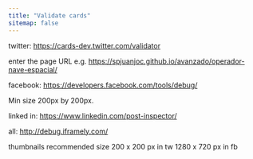 ```yaml
---
title: "Validate cards"
sitemap: false
---
```



twitter:
https://cards-dev.twitter.com/validator

enter the page URL
e.g.
https://spjuanjoc.github.io/avanzado/operador-nave-espacial/

facebook:
https://developers.facebook.com/tools/debug/

Min size 200px by 200px.

linked in:
https://www.linkedin.com/post-inspector/


all:
http://debug.iframely.com/

thumbnails recommended size 
200 x 200 px in tw
1280 x 720 px in fb
